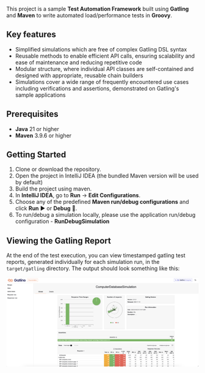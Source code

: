 This project is a sample **Test Automation Framework** built using **Gatling** and **Maven** to write automated load/performance tests in **Groovy**.

## Key features

- Simplified simulations which are free of complex Gatling DSL syntax
- Reusable methods to enable efficient API calls, ensuring scalability and ease of maintenance and reducing repetitive code
- Modular structure, where individual API classes are self-contained and designed with appropriate, reusable chain builders
- Simulations cover a wide range of frequently encountered use cases including verifications and assertions, demonstrated on Gatling's sample applications 

## Prerequisites

- **Java** 21 or higher
- **Maven** 3.9.6 or higher

## Getting Started

1. Clone or download the repository.
2. Open the project in IntelliJ IDEA (the bundled Maven version will be used by default)
3. Build the project using maven.
4. In **IntelliJ IDEA**, go to **Run** → **Edit Configurations**.
5. Choose any of the predefined **Maven run/debug configurations** and click **Run** ▶️ or **Debug** 🐞.
6. To run/debug a simulation locally, please use the application run/debug configuration - **RunDebugSimulation**

## Viewing the Gatling Report

At the end of the test execution, you can view timestamped gatling test reports, generated individually for each simulation run, in the `target/gatling` directory. The output should look something like this:

![Screenshot](/gatling-report-screenshot.png)